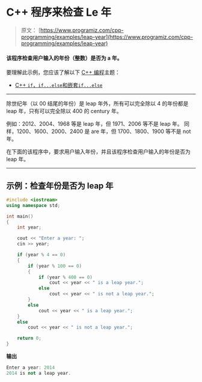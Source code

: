 # C++ 程序来检查 Le 年

> 原文： [https://www.programiz.com/cpp-programming/examples/leap-year](https://www.programiz.com/cpp-programming/examples/leap-year)

#### 该程序检查用户输入的年份（整数）是否为 a 年。

要理解此示例，您应该了解以下 [C++ 编程](/cpp-programming "C++ tutorial")主题：

*   [C++ `if`，`if...else`和嵌套`if...else`](/cpp-programming/if-else)

* * *

除世纪年（以 00 结尾的年份）是 leap 年外，所有可以完全除以 4 的年份都是 leap 年，只有可以完全除以 400 的 century 年。

例如：2012、2004、1968 等是 leap 年，但 1971、2006 等不是 leap 年。 同样，1200、1600、2000、2400 是 are 年，但 1700、1800、1900 等不是 not 年。

在下面的该程序中，要求用户输入年份，并且该程序检查用户输入的年份是否为 leap 年。

* * *

## 示例：检查年份是否为 leap 年

```cpp
#include <iostream>
using namespace std;

int main()
{
    int year;

    cout << "Enter a year: ";
    cin >> year;

    if (year % 4 == 0)
    {
        if (year % 100 == 0)
        {
            if (year % 400 == 0)
                cout << year << " is a leap year.";
            else
                cout << year << " is not a leap year.";
        }
        else
            cout << year << " is a leap year.";
    }
    else
        cout << year << " is not a leap year.";

    return 0;
} 
```

**输出**

```cpp
Enter a year: 2014
2014 is not a leap year.
```